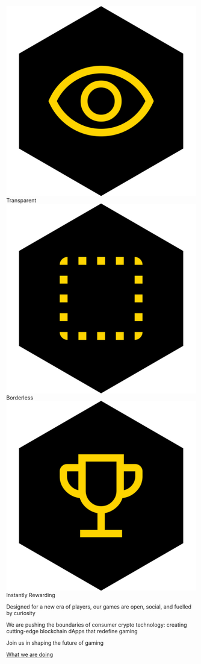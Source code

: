 <div class="area about">
    <div class="wrapper">
        <div class="trio animate-rise">
            <div>
                <img src="/assets/svg/icon-visibility-hex-dark.svg" class="bannericon">
                <span class="bannerword">
                    Transparent
                </span>
            </div>
            <div>
                <img src="/assets/svg/icon-select-hex-dark.svg" class="bannericon">
                <span class="bannerword">
                    Borderless
                </span>
            </div>
            <div>
                <img src="/assets/svg/icon-trophy-hex-dark.svg" class="bannericon">
                <span class="bannerword">
                    Instantly Rewarding
                </span>
            </div>
        </div>
        <p class="animate-rise">
            Designed for a new era of players, our games are open, social, and fuelled by curiosity
        </p>
        <p class="animate-rise">
            We are pushing the boundaries of consumer crypto technology: creating cutting-edge blockchain dApps that redefine gaming
        </p>
        <p class="animate-rise">
            Join us in shaping the future of gaming
        </p>
        <a href="/#identity" class="button animate-rise">What we are doing</a>
    </div>
</div>